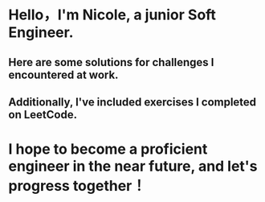 # Hello，I'm Nicole, a junior Soft Engineer.
## Here are some solutions for challenges I encountered at work.
## Additionally, I've included exercises I completed on LeetCode.
# I hope to become a proficient engineer in the near future, and let's progress together！